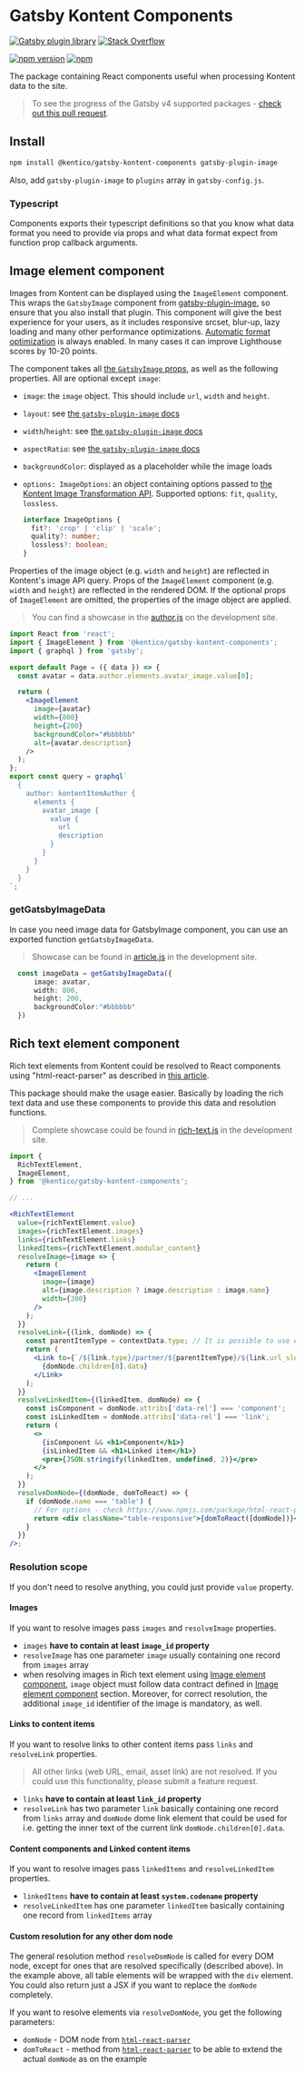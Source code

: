 # Gatsby Kontent Components

[![Gatsby plugin library](https://img.shields.io/badge/Gatsby%20plugin%20library-%23663399.svg)](https://www.gatsbyjs.org/packages/@kentico/gatsby-kontent-components)
[![Stack Overflow](https://img.shields.io/badge/Stack%20Overflow-ASK%20NOW-FE7A16.svg?logo=stackoverflow&logoColor=white)](https://stackoverflow.com/tags/kentico-kontent)

[![npm version](https://badge.fury.io/js/%40kentico%2Fgatsby-kontent-components.svg)](https://badge.fury.io/js/%40kentico%2Fgatsby-kontent-components)
[![npm](https://img.shields.io/npm/dt/%40kentico%2Fgatsby-kontent-components.svg)](https://www.npmjs.com/package/@kentico/gatsby-kontent-components)

The package containing React components useful when processing Kontent data to the site.

> To see the progress of the Gatsby v4 supported packages - [check out this pull request](https://github.com/Kentico/kontent-gatsby-packages/pull/195).

## Install

```sh
npm install @kentico/gatsby-kontent-components gatsby-plugin-image
```

Also, add `gatsby-plugin-image` to `plugins` array in `gatsby-config.js`.

### Typescript

Components exports their typescript definitions so that you know what data format you need to provide via props and what data format expect from function prop callback arguments.

## <a name="image-element-component">Image element component</a>

Images from Kontent can be displayed using the `ImageElement` component. This wraps the `GatsbyImage` component from [gatsby-plugin-image](https://www.gatsbyjs.com/docs/how-to/images-and-media/using-gatsby-plugin-image/), so ensure that you also install that plugin. This component will give the best experience for your users, as it includes responsive srcset, blur-up, lazy loading and many other performance optimizations. [Automatic format optimization](https://docs.kontent.ai/reference/image-transformation#a-automatic-format-selection) is always enabled. In many cases it can improve Lighthouse scores by 10-20 points.

The component takes all [the `GatsbyImage` props](https://www.gatsbyjs.com/docs/reference/built-in-components/gatsby-plugin-image#gatsbyimage), as well as the following properties. All are optional except `image`:

- `image`: the `image` object. This should include `url`, `width` and `height`.
- `layout`: see [the `gatsby-plugin-image` docs](https://www.gatsbyjs.com/docs/reference/built-in-components/gatsby-plugin-image#layout)
- `width`/`height`: see [the `gatsby-plugin-image` docs](https://www.gatsbyjs.com/docs/reference/built-in-components/gatsby-plugin-image#widthheight)
- `aspectRatio`: see [the `gatsby-plugin-image` docs](https://www.gatsbyjs.com/docs/reference/built-in-components/gatsby-plugin-image#aspectratio)
- `backgroundColor`: displayed as a placeholder while the image loads
- `options: ImageOptions`: an object containing options passed to [the Kontent Image Transformation API](https://docs.kontent.ai/reference/image-transformation). Supported options: `fit`, `quality`, `lossless`.

  ```ts
  interface ImageOptions {
    fit?: 'crop' | 'clip' | 'scale';
    quality?: number;
    lossless?: boolean;
  }
  ```

Properties of the image object (e.g. `width` and `height`) are reflected in Kontent's image API query.
Props of the `ImageElement` component (e.g. `width` and `height`) are reflected in the rendered DOM.
If the optional props of `ImageElement` are omitted, the properties of the image object are applied.

> You can find a showcase in the [author.js](../../site/src/pages/author.js) on the development site.

```jsx
import React from 'react';
import { ImageElement } from '@kentico/gatsby-kontent-components';
import { graphql } from 'gatsby';

export default Page = ({ data }) => {
  const avatar = data.author.elements.avatar_image.value[0];

  return (
    <ImageElement
      image={avatar}
      width={800}
      height={200}
      backgroundColor="#bbbbbb"
      alt={avatar.description}
    />
  );
};
export const query = graphql`
  {
    author: kontentItemAuthor {
      elements {
        avatar_image {
          value {
            url
            description
          }
        }
      }
    }
  }
`;
```

### getGatsbyImageData

In case you need image data for GatsbyImage component, you can use an exported function `getGatsbyImageData`.
> Showcase can be found in [article.js](../../site/src/pages/article.js) in the development site.

```ts
  const imageData = getGatsbyImageData({
      image: avatar, 
      width: 800,
      height: 200,
      backgroundColor:"#bbbbbb"
  })
```

## Rich text element component

Rich text elements from Kontent could be resolved to React components using "html-react-parser" as described in [this article](https://rshackleton.co.uk/articles/rendering-kentico-cloud-linked-content-items-with-react-components-in-gatsby).

This package should make the usage easier. Basically by loading the rich text data and use these components to provide this data and resolution functions.

> Complete showcase could be found in [rich-text.js](../../site/src/pages/rich-text.js) in the development site.

```jsx
import {
  RichTextElement,
  ImageElement,
} from '@kentico/gatsby-kontent-components';

// ...

<RichTextElement
  value={richTextElement.value}
  images={richTextElement.images}
  links={richTextElement.links}
  linkedItems={richTextElement.modular_content}
  resolveImage={image => {
    return (
      <ImageElement
        image={image}
        alt={image.description ? image.description : image.name}
        width={200}
      />
    );
  }}
  resolveLink={(link, domNode) => {
    const parentItemType = contextData.type; // It is possible to use external data for resolution
    return (
      <Link to={`/${link.type}/partner/${parentItemType}/${link.url_slug}`}>
        {domNode.children[0].data}
      </Link>
    );
  }}
  resolveLinkedItem={(linkedItem, domNode) => {
    const isComponent = domNode.attribs['data-rel'] === 'component';
    const isLinkedItem = domNode.attribs['data-rel'] === 'link';
    return (
      <>
        {isComponent && <h1>Component</h1>}
        {isLinkedItem && <h1>Linked item</h1>}
        <pre>{JSON.stringify(linkedItem, undefined, 2)}</pre>
      </>
    );
  }}
  resolveDomNode={(domNode, domToReact) => {
    if (domNode.name === 'table') {
      // For options - check https://www.npmjs.com/package/html-react-parser#options
      return <div className="table-responsive">{domToReact([domNode])}</div>;
    }
  }}
/>;
```

### Resolution scope

If you don't need to resolve anything, you could just provide `value` property.

#### Images

If you want to resolve images pass `images` and `resolveImage` properties.

- `images` **have to contain at least `image_id` property**
- `resolveImage` has one parameter `image` usually containing one record from `images` array
- when resolving images in Rich text element using [Image element component](#image-element-component), `image` object must follow data contract defined in [Image element component](#image-element-component) section. Moreover, for correct resolution, the additional `image_id` identifier of the image is mandatory, as well.

#### Links to content items

If you want to resolve links to other content items pass `links` and `resolveLink` properties.

> All other links (web URL, email, asset link) are not resolved. If you could use this functionality, please submit a feature request.

- `links` **have to contain at least `link_id` property**
- `resolveLink` has two parameter `link` basically containing one record from `links` array and `domNode` dome link element that could be used for i.e. getting the inner text of the current link `domNode.children[0].data`.

#### Content components and Linked content items

If you want to resolve images pass `linkedItems` and `resolveLinkedItem` properties.

- `linkedItems` **have to contain at least `system.codename` property**
- `resolveLinkedItem` has one parameter `linkedItem` basically containing one record from `linkedItems` array

#### Custom resolution for any other dom node

The general resolution method `resolveDomNode` is called for every DOM node, except for ones that are resolved specifically (described above). In the example above, all table elements will be wrapped with the `div` element. You could also return just a JSX if you want to replace the `domNode` completely.

If you want to resolve elements via `resolveDomNode`, you get the following parameters:

- `domNode` - DOM node from [`html-react-parser`](https://www.npmjs.com/package/html-react-parser)
- `domToReact` - method from [`html-react-parser`](https://www.npmjs.com/package/html-react-parser) to be able to extend the actual `domNode` as on the example
